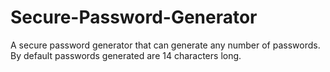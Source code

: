 # Secure-Password-Generator
A secure password generator that can generate any number of passwords. By default passwords generated are 14 characters long.
